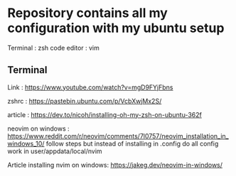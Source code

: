 # Repository contains all my configuration with my ubuntu setup

Terminal : zsh
code editor : vim

## Terminal
Link : https://www.youtube.com/watch?v=mgD9FYjFbns

zshrc : https://pastebin.ubuntu.com/p/VcbXwjMx2S/

article : https://dev.to/nicoh/installing-oh-my-zsh-on-ubuntu-362f

neovim on windows : https://www.reddit.com/r/neovim/comments/7l0757/neovim_installation_in_windows_10/
follow steps but instead of installing in .config do all config work in user/appdata/local/nvim


Article installing nvim on windows: https://jakeg.dev/neovim-in-windows/


